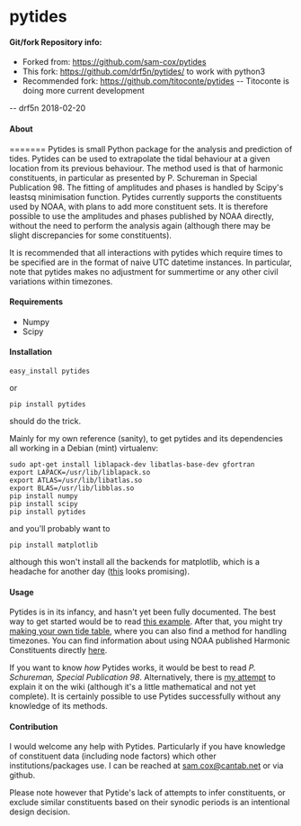 pytides
=======
#### Git/fork Repository info:

* Forked from: https://github.com/sam-cox/pytides
* This fork:  https://github.com/drf5n/pytides/ to work with python3
* Recommended fork: https://github.com/titoconte/pytides -- Titoconte is doing more current development 

 -- drf5n 2018-02-20

#### About
=======
Pytides is small Python package for the analysis and prediction of tides. Pytides can be used to extrapolate the tidal behaviour at a given location from its previous behaviour. The method used is that of harmonic constituents, in particular as presented by P. Schureman in Special Publication 98. The fitting of amplitudes and phases is handled by Scipy's leastsq minimisation function. Pytides currently supports the constituents used by NOAA, with plans to add more constituent sets. It is therefore possible to use the amplitudes and phases published by NOAA directly, without the need to perform the analysis again (although there may be slight discrepancies for some constituents).

It is recommended that all interactions with pytides which require times to be specified are in the format of naive UTC datetime instances. In particular, note that pytides makes no adjustment for summertime or any other civil variations within timezones.

#### Requirements
* Numpy
* Scipy

#### Installation

```easy_install pytides```

or

```pip install pytides```

should do the trick.

Mainly for my own reference (sanity), to get pytides and its dependencies all working in a Debian (mint) virtualenv:
```
sudo apt-get install liblapack-dev libatlas-base-dev gfortran
export LAPACK=/usr/lib/liblapack.so
export ATLAS=/usr/lib/libatlas.so
export BLAS=/usr/lib/libblas.so
pip install numpy
pip install scipy
pip install pytides
```
and you'll probably want to
```
pip install matplotlib
```
although this won't install all the backends for matplotlib, which is a headache for another day ([this](http://www.stevenmaude.co.uk/2013/09/installing-matplotlib-in-virtualenv.html) looks promising).

#### Usage
Pytides is in its infancy, and hasn't yet been fully documented. The best way to get started would be to read [this example](https://github.com/sam-cox/pytides/wiki/Example-Pytides-Usage).
After that, you might try [making your own tide table](https://github.com/sam-cox/pytides/wiki/How-to-make-your-own-Tide-Table-using-Python-and-Pytides), where you can also find a method for handling timezones.
You can find information about using NOAA published Harmonic Constituents directly [here](https://github.com/sam-cox/pytides/wiki/How-to-use-the-NOAA%27s-published-Harmonic-Constituents-in-Python-with-Pytides).

If you want to know *how* Pytides works, it would be best to read *P. Schureman, Special Publication 98*. Alternatively, there is [my attempt](https://github.com/sam-cox/pytides/wiki/Theory-of-the-Harmonic-Model-of-Tides) to explain it on the wiki (although it's a little mathematical and not yet complete).
It is certainly possible to use Pytides successfully without any knowledge of its methods.
#### Contribution
I would welcome any help with Pytides. Particularly if you have knowledge of constituent data (including node factors) which other institutions/packages use. I can be reached at sam.cox@cantab.net or via github.

Please note however that Pytide's lack of attempts to infer constituents, or exclude similar constituents based on their synodic periods is an intentional design decision.
